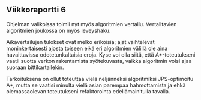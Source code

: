 ## Viikkoraportti 6

Ohjelman valikoissa toimii nyt myös algoritmien vertailu. Vertailtavien
algoritmien joukossa on myös leveyshaku.

Aikavertailujen tulokset ovat melko erikoisia; ajat vaihtelevat
moninkertaisesti ajosta toiseen eikä eri algoritmien välillä ole
aina havaittavissa odotetunkaltaisia eroja. Kyse voi olla siitä, että
A*-toteutukseni vaatii suotta verkon rakentamista syötekuvasta, vaikka
algoritmin voisi ajaa suoraan bittikartallekin.

Tarkoituksena on ollut toteuttaa vielä neljänneksi algoritmiksi
JPS-optimoitu A*, mutta se vaatisi minulta vielä asian parempaa
hahmottamista ja ehkä olemassaolevan toteutukseni refaktorointa
edellämainitulla tavalla.